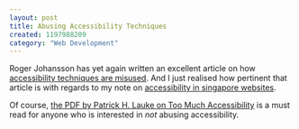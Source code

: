 ```yaml
--- 
layout: post
title: Abusing Accessibility Techniques
created: 1197988209
category: "Web Development"
---
```

Roger Johansson has yet again written an excellent article on how <a href="http://www.456bereastreet.com/archive/200712/overdoing_accessibility/">accessibility techniques are misused</a>. And I just realised how pertinent that article is with regards to my note on <a href="http://nimbupani.com/blog/blog-entry/accessibility-in-singapore-websites.html">accessibility in singapore websites</a>. 

Of course, <a href="http://www.splintered.co.uk/documents/presentations/psf_accessibility_08.08.2007/PSF_too-much-accessibility-08.08.2007.pdf">the PDF by Patrick H. Lauke on Too Much Accessibility</a> is a must read for anyone who is interested in <em>not</em> abusing accessibility.
